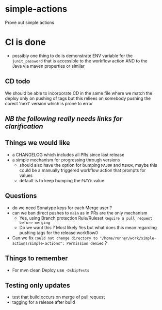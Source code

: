 # simple-actions
Prove out simple actions


# CI is done
* possibly one thing to do is demonstrate ENV variable for the `junit_password` that is accessible to the workflow action AND to the Java via maven properties or similar



## CD todo 

We should be able to incorporate CD in the same file where we match the deploy only on pushing of tags but this reliees on somebody pushing the corect 'next' version which is prone to error




## ***NB the following really needs links for clarification***

## Things we would like
* a CHANGELOG which includes all PRs since last release
* a simple mechanism for progressing through versions 
  * should also have the option for bumping `MAJOR` and `MINOR`, maybe this could be a manually triggered workflow action that prompts for values
  * default is to keep bumping the `PATCH` value


## Questions
* do we need Sonatype keys for each Merge user ?
* can we ban direct pushes to `main` as in PRs are the only mechanism
  * Yes, using Branch protection Rule/Ruleset `Require a pull request before merging`
  * Do we want this ? Most likely Yes but what does this mean regarding pushing tags for the release workflow0
* Can we fix `could not change directory to "/home/runner/work/simple-actions/simple-actions": Permission denied` ?


## Things to remember
* For mvn clean Deploy use `-DskipTests`

## Testing only updates
* test that build occurs on merge of pull request
* tagging for a release after build
